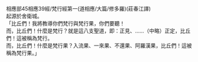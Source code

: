 相應部45相應39經/梵行經第一(道相應/大篇/修多羅)(莊春江譯)  
起源於舍衛城。  
「比丘們！我將教導你們梵行與梵行果，你們要聽！  
而，比丘們！什麼是梵行？就是這八支聖道，即：正見、……（中略）正定，比丘們！這被稱為梵行。  
而，比丘們！什麼是梵行果？入流果、一來果、不還果、阿羅漢果，比丘們！這被稱為梵行果。」  
  
  
